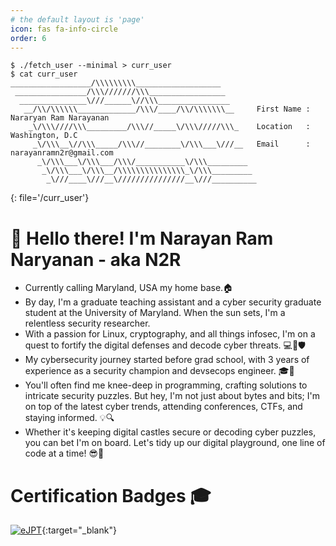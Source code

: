 ```yaml
---
# the default layout is 'page'
icon: fas fa-info-circle
order: 6
---
```


<!-- > Add Markdown syntax content to file `_tabs/about.md`{: .filepath } and it will show up on this page.
{: .prompt-tip } -->

```
$ ./fetch_user --minimal > curr_user
$ cat curr_user
__________________/\\\\\\\\\___________________
 ________________/\\\///////\\\_________________
  _______________\///______\//\\\________________
   __/\\/\\\\\\_____________/\\\/____/\\/\\\\\\\__     First Name : Nararyan Ram Narayanan
    _\/\\\////\\\_________/\\\//_____\/\\\/////\\\_    Location   : Washington, D.C
     _\/\\\__\//\\\_____/\\\//________\/\\\___\///__   Email      : narayanramn2r@gmail.com
      _\/\\\___\/\\\___/\\\/___________\/\\\_________
       _\/\\\___\/\\\__/\\\\\\\\\\\\\\\_\/\\\_________
        _\///____\///__\///////////////__\///__________
```
{: file='/curr_user'}

# 👋 Hello there! I'm Narayan Ram Naryanan - aka N2R 

- Currently calling Maryland, USA my home base.🏠
- By day, I'm a graduate teaching assistant and a cyber security graduate student at the University of Maryland. When the sun sets, I'm a relentless security researcher.
- With a passion for Linux, cryptography, and all things infosec, I'm on a quest to fortify the digital defenses and decode cyber threats. 💻🔐🛡️
- My cybersecurity journey started before grad school, with 3 years of experience as a security champion and devsecops engineer. 🎓💼
- You'll often find me knee-deep in programming, crafting solutions to intricate security puzzles. But hey, I'm not just about bytes and bits; I'm on top of the latest cyber trends, attending conferences, CTFs, and staying informed. 💡🔍
- Whether it's keeping digital castles secure or decoding cyber puzzles, you can bet I'm on board. Let's tidy up our digital playground, one line of code at a time! 😎👾

# Certification Badges 🎓

[![eJPT](https://api.accredible.com/v1/frontend/credential_website_embed_image/badge/90472846)](https://scl.io/FEb8iAE){:target="_blank"}
